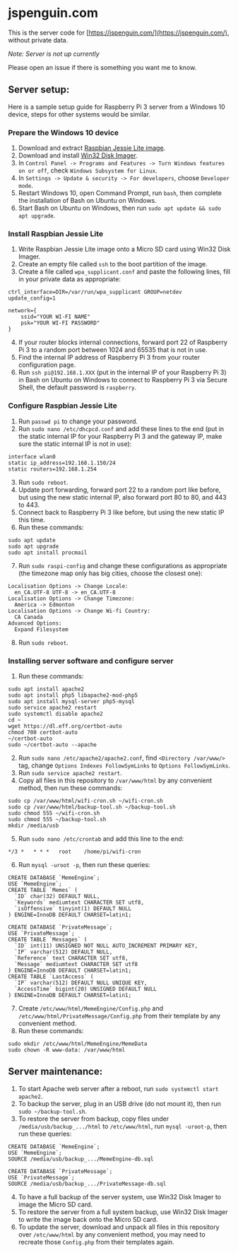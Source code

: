 # jspenguin.com

This is the server code for [https://jspenguin.com/](https://jspenguin.com/), without private data. 

*Note: Server is not up currently*

Please open an issue if there is something you want me to know. 

## Server setup: 

Here is a sample setup guide for Raspberry Pi 3 server from a Windows 10 device, steps for other systems would be similar. 

### Prepare the Windows 10 device

1. Download and extract [Raspbian Jessie Lite image](https://www.raspberrypi.org/downloads/raspbian/). 
2. Download and install [Win32 Disk Imager](https://sourceforge.net/projects/win32diskimager/). 
3. In `Control Panel -> Programs and Features -> Turn Windows features on or off`, check `Windows Subsystem for Linux`. 
4. In `Settings -> Update & security -> For developers`, choose `Developer mode`. 
5. Restart Windows 10, open Command Prompt, run `bash`, then complete the installation of Bash on Ubuntu on Windows. 
6. Start Bash on Ubuntu on Windows, then run `sudo apt update && sudo apt upgrade`. 

### Install Raspbian Jessie Lite

1. Write Raspbian Jessie Lite image onto a Micro SD card using Win32 Disk Imager. 
2. Create an empty file called `ssh` to the boot partition of the image. 
3. Create a file called `wpa_supplicant.conf` and paste the following lines, fill in your private data as appropriate: 

```
ctrl_interface=DIR=/var/run/wpa_supplicant GROUP=netdev
update_config=1

network={
    ssid="YOUR WI-FI NAME"
    psk="YOUR WI-FI PASSWORD"
}
```

4. If your router blocks internal connections, forward port 22 of Raspberry Pi 3 to a random port between 1024 and 65535 
 that is not in use. 
5. Find the internal IP address of Raspberry Pi 3 from your router configuration page. 
6. Run `ssh pi@192.168.1.XXX` (put in the internal IP of your Raspberry Pi 3) in Bash on Ubuntu on Windows to connect to 
 Raspberry Pi 3 via Secure Shell, the default password is `raspberry`. 

### Configure Raspbian Jessie Lite

1. Run `passwd pi` to change your password. 
2. Run `sudo nano /etc/dhcpcd.conf` and add these lines to the end (put in the static internal IP for your Raspberry Pi 3 
 and the gateway IP, make sure the static internal IP is not in use): 

```
interface wlan0
static ip_address=192.168.1.150/24
static routers=192.168.1.254
```

3. Run `sudo reboot`. 
4. Update port forwarding, forward port 22 to a random port like before, but using the new static internal IP,
 also forward port 80 to 80, and 443 to 443. 
5. Connect back to Raspberry Pi 3 like before, but using the new static IP this time. 
6. Run these commands: 

```
sudo apt update
sudo apt upgrade
sudo apt install procmail
```

7. Run `sudo raspi-config` and change these configurations as appropriate (the timezone map only has big cities, 
 choose the closest one): 

```
Localisation Options -> Change Locale: 
  en_CA.UTF-8 UTF-8 -> en_CA.UTF-8
Localisation Options -> Change Timezone: 
  America -> Edmonton
Localisation Options -> Change Wi-fi Country: 
  CA Canada
Advanced Options: 
  Expand Filesystem
```

8. Run `sudo reboot`. 

### Installing server software and configure server

1. Run these commands: 

```
sudo apt install apache2
sudo apt install php5 libapache2-mod-php5
sudo apt install mysql-server php5-mysql
sudo service apache2 restart
sudo systemctl disable apache2
cd ~
wget https://dl.eff.org/certbot-auto
chmod 700 certbot-auto
~/certbot-auto
sudo ~/certbot-auto --apache
```

2. Run `sudo nano /etc/apache2/apache2.conf`, find `<Directory /var/www/>` tag, change `Options Indexes FollowSymLinks` to
 `Options FollowSymLinks`. 
3. Run `sudo service apache2 restart`. 
4. Copy all files in this repository to `/var/www/html` by any convenient method, then run these commands: 

```
sudo cp /var/www/html/wifi-cron.sh ~/wifi-cron.sh
sudo cp /var/www/html/backup-tool.sh ~/backup-tool.sh
sudo chmod 555 ~/wifi-cron.sh
sudo chmod 555 ~/backup-tool.sh
mkdir /media/usb
```

5. Run `sudo nano /etc/crontab` and add this line to the end: 

```
*/3 *   * * *   root    /home/pi/wifi-cron
```

6. Run `mysql -uroot -p`, then run these queries: 

```
CREATE DATABASE `MemeEngine`;
USE `MemeEngine`;
CREATE TABLE `Memes` (
  `ID` char(32) DEFAULT NULL,
  `Keywords` mediumtext CHARACTER SET utf8,
  `isOffensive` tinyint(1) DEFAULT NULL
) ENGINE=InnoDB DEFAULT CHARSET=latin1;

CREATE DATABASE `PrivateMessage`;
USE `PrivateMessage`;
CREATE TABLE `Messages` (
  `ID` int(11) UNSIGNED NOT NULL AUTO_INCREMENT PRIMARY KEY,
  `IP` varchar(512) DEFAULT NULL,
  `Reference` text CHARACTER SET utf8,
  `Message` mediumtext CHARACTER SET utf8
) ENGINE=InnoDB DEFAULT CHARSET=latin1;
CREATE TABLE `LastAccess` (
  `IP` varchar(512) DEFAULT NULL UNIQUE KEY,
  `AccessTime` bigint(20) UNSIGNED DEFAULT NULL
) ENGINE=InnoDB DEFAULT CHARSET=latin1;
```

7. Create `/etc/www/html/MemeEngine/Config.php` and `/etc/www/html/PrivateMessage/Config.php` from their template by any 
 convenient method. 
8. Run these commands: 

```
sudo mkdir /etc/www/html/MemeEngine/MemeData
sudo chown -R www-data: /var/www/html
```

## Server maintenance: 

1. To start Apache web server after a reboot, run `sudo systemctl start apache2`. 
2. To backup the server, plug in an USB drive (do not mount it), then run `sudo ~/backup-tool.sh`. 
3. To restore the server from backup, copy files under `/media/usb/backup_.../html` to `/etc/www/html`, run `mysql -uroot-p`, 
 then run these queries: 

```
CREATE DATABASE `MemeEngine`;
USE `MemeEngine`;
SOURCE /media/usb/backup_.../MemeEngine-db.sql

CREATE DATABASE `PrivateMessage`;
USE `PrivateMessage`;
SOURCE /media/usb/backup_.../PrivateMessage-db.sql
```

4. To have a full backup of the server system, use Win32 Disk Imager to image the Micro SD card. 
5. To restore the server from a full system backup, use Win32 Disk Imager to write the image back onto the Micro SD card. 
6. To update the server, download and unpack all files in this repository over `/etc/www/html` by any convenient method, 
 you may need to recreate those `Config.php` from their templates again. 
